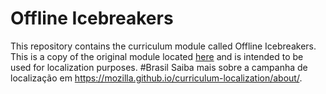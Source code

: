 # Offline Icebreakers

This repository contains the curriculum module called Offline Icebreakers. This is a copy of the original module located [here](https://github.com/chadsansing/curriculum-testing/tree/master/offline-icebreakers) and is intended to be used for localization purposes.
#Brasil
Saiba mais sobre a campanha de localização em https://mozilla.github.io/curriculum-localization/about/.

